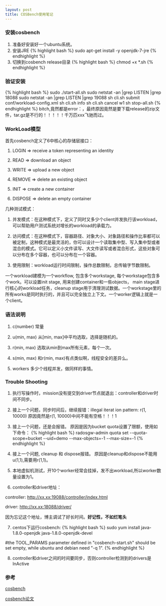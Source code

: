 ```yaml
---
layout: post
title: COSBench使用笔记
---
```


### 安装cosbench
1. 准备好安装好一个ubuntu系统。
2. 安装JRE
{% highlight bash %}
sudo apt-get install -y openjdk-7-jre
{% endhighlight %}
3. 切换到cosbench release目录
{% highlight bash %}
chmod +x *.sh
{% endhighlight %}

### 验证安装
{% highlight bash %}
sudo ./start-all.sh
sudo netstat -an |grep LISTEN |grep 18088
sudo netstat -an |grep LISTEN |grep 19088
sh cli.sh submit conf/workload-config.xml
sh cli.sh info
sh cli.sh cancel w1
sh stop-all.sh
{% endhighlight %}
bitch,竟然都是error：，最终原因竟然是要下载release的zip文件，tar.gz是不行的！！！！！千万匹xxx飞驰而过。

### WorkLoad模型
首先cosbench定义了6中核心的存储层接口：

1. LOGIN => receive a token representing an identity

2. READ => download an object

3. WRITE => upload a new object

4. REMOVE => delete an existing object

5. INIT => create a new container

6. DISPOSE => delete an empty container

几种测试模式：

1. 并发模式：在这种模式下，定义了同时又多少个client并发执行该workload，可以帮助用户测试系统对增长的workload的承载力。

2. 访问模式：在这种模式下，容器路径、对象大小、对象路径和操作比率都可以被定制，这种模式是最灵活的，你可以设计一个读取集中型、写入集中型或者混合的模式。它可以定义小文件读写、大文件读写或者混合形式，这些对象可以分布在多个容器，也可以分布在一个容器。

3. 使用限制：workload运行时间限制，操作总数限制，总传输字节数限制。

一个workload建模为一个workflow, 包含多个workstage, 每个workstage包含多个work。可以设置init stage, 用来创建container和一些objects， main stage进行核心的workload任务，cleanup stage用于清理测试数据。一个workstage里的所有works是同时执行的，并且可以完全独立上下文。一个worker逻辑上就是一个client。

### 语法说明
1. c(number) 常量

2. u(min, max) 从[min, max]中平均选取，选择是随机的。

3. r(min, max) 选取从min到max所有元素，每个一次。

4. s(min, max) 和r(min, max)有点类似啊，线程安全的差异么。

5. workers 多少个线程并发，做同样的事情。


### Trouble Shooting
1. 执行写操作时，mission没有提交到driver节点就退出：controller和driver时间不同步。

2. 接上一个问题，同步时间后，继续报错：illegal iterat    ion pattern: r(1, 10000)
原因竟然是r(1, 10000)中间不能有空格！！！1

3. 接上一个问题，还是会报错。
原因是因为bucket quota设置了限额，使用如下命令：
{% highlight bash %}
radosgw-admin quota set --quota-scope=bucket --uid=demo --max-objects=-1 --max-size=-1
{% endhighlight %}

4. 接上一个问题, cleanup 和 dispose报错。
原因是cleanup和dispose不能用u(1,1),需要用r(1,1)。

5. 本地虚拟机测试，开10个worker经常会挂掉，发不出workload,所以worker数量设置为1。


6. controller和driver地址：

controller: http://xx.xx:19088/controller/index.html

driver: http://xx.xx:18088/driver/

因为忘记这个地址，博主调试了好长时间。**好记性，不如烂笔头**

7. centos下运行cosbench:
{% highlight bash %}
sudo yum install java-1.8.0-openjdk  java-1.8.0-openjdk-devel

#the TOOL_PARAMS parameter defined in "cosbench-start.sh" should be set empty, while ubuntu and debian need "-q 1".
{% endhighlight %}

8. controller和driver之间的时间要同步，否则controller检测到的drivers是InActive

### 参考
[cosbench](https://github.com/intel-cloud/cosbench)

[cosbench论文](http://reins.se.sjtu.edu.cn/cosbench/qing_icpe13.pdf)

